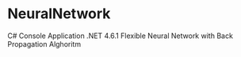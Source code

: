 # NeuralNetwork
C# Console Application .NET 4.6.1 Flexible Neural Network with Back Propagation Alghoritm
